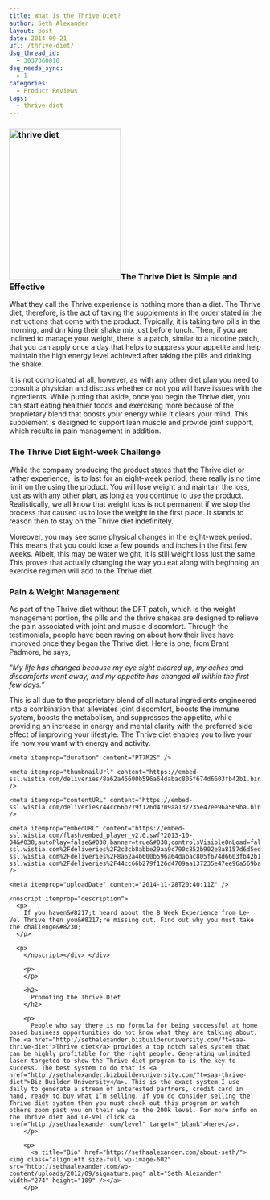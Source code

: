 ```yaml
---
title: What is the Thrive Diet?
author: Seth Alexander
layout: post
date: 2014-09-21
url: /thrive-diet/
dsq_thread_id:
  - 3037360010
dsq_needs_sync:
  - 1
categories:
  - Product Reviews
tags:
  - thrive diet
---
```

### [<img class="alignleft size-medium wp-image-1499" src="http://sethaalexander.com/wp-content/uploads/2014/09/thrive-diet-222x300.jpg" alt="thrive diet" width="222" height="300" />][1]The Thrive Diet is Simple and Effective

What they call the Thrive experience is nothing more than a diet. The Thrive diet, therefore, is the act of taking the supplements in the order stated in the instructions that come with the product. Typically, it is taking two pills in the morning, and drinking their shake mix just before lunch. Then, if you are inclined to manage your weight, there is a patch, similar to a nicotine patch, that you can apply once a day that helps to suppress your appetite and help maintain the high energy level achieved after taking the pills and drinking the shake.

It is not complicated at all, however, as with any other diet plan you need to consult a physician and discuss whether or not you will have issues with the ingredients. While putting that aside, once you begin the Thrive diet, you can start eating healthier foods and exercising more because of the proprietary blend that boosts your energy while it clears your mind. This supplement is designed to support lean muscle and provide joint support, which results in pain management in addition.

### The Thrive Diet Eight-week Challenge

While the company producing the product states that the Thrive diet or rather experience,  is to last for an eight-week period, there really is no time limit on the using the product. You will lose weight and maintain the loss, just as with any other plan, as long as you continue to use the product. Realistically, we all know that weight loss is not permanent if we stop the process that caused us to lose the weight in the first place. It stands to reason then to stay on the Thrive diet indefinitely.

Moreover, you may see some physical changes in the eight-week period. This means that you could lose a few pounds and inches in the first few weeks. Albeit, this may be water weight, it is still weight loss just the same. This proves that actually changing the way you eat along with beginning an exercise regimen will add to the Thrive diet.

### Pain & Weight Management

As part of the Thrive diet without the DFT patch, which is the weight management portion, the pills and the thrive shakes are designed to relieve the pain associated with joint and muscle discomfort. Through the testimonials, people have been raving on about how their lives have improved once they began the Thrive diet. Here is one, from Brant Padmore, he says,

_“My life has changed because my eye sight cleared up, my aches and discomforts went away, and my appetite has changed all within the first few days.”_

This is all due to the proprietary blend of all natural ingredients engineered into a combination that alleviates joint discomfort, boosts the immune system, boosts the metabolism, and suppresses the appetite, while providing an increase in energy and mental clarity with the preferred side effect of improving your lifestyle. The Thrive diet enables you to live your life how you want with energy and activity.

<div id="wistia_tfqo3o1xes" class="wistia_embed" style="width:500px;height:309px;">
  <div itemprop="video" itemscope itemtype="http://schema.org/VideoObject">
    <meta itemprop="name" content="Thrive 8 Week Experience" />
    
    <meta itemprop="duration" content="PT7M2S" />
    
    <meta itemprop="thumbnailUrl" content="https://embed-ssl.wistia.com/deliveries/8a62a46600b596a64dabac805f674d6603fb42b1.bin" />
    
    <meta itemprop="contentURL" content="https://embed-ssl.wistia.com/deliveries/44cc66b279f126d4709aa137235e47ee96a569ba.bin" />
    
    <meta itemprop="embedURL" content="https://embed-ssl.wistia.com/flash/embed_player_v2.0.swf?2013-10-04&#038;autoPlay=false&#038;banner=true&#038;controlsVisibleOnLoad=false&#038;customColor=000000&#038;endVideoBehavior=default&#038;fullscreenDisabled=true&#038;hdUrl%5B2pass%5D=true&#038;hdUrl%5Bext%5D=flv&#038;hdUrl%5Bheight%5D=720&#038;hdUrl%5Bsize%5D=139214183&#038;hdUrl%5Btype%5D=hdflv&#038;hdUrl%5Burl%5D=https%3A%2F%2Fembed-ssl.wistia.com%2Fdeliveries%2F2c3cb8abbe29aa9c790c852b902e8a8157d6d5ed.bin&#038;hdUrl%5Bwidth%5D=1280&#038;mediaDuration=422.623&#038;playButtonVisible=true&#038;showPlayButton=true&#038;showPlaybar=true&#038;showVolume=true&#038;stillUrl=https%3A%2F%2Fembed-ssl.wistia.com%2Fdeliveries%2F8a62a46600b596a64dabac805f674d6603fb42b1.bin%3Fimage_crop_resized%3D500x281&#038;unbufferedSeek=false&#038;videoUrl=https%3A%2F%2Fembed-ssl.wistia.com%2Fdeliveries%2F44cc66b279f126d4709aa137235e47ee96a569ba.bin" />
    
    <meta itemprop="uploadDate" content="2014-11-28T20:40:11Z" />
    
    <noscript itemprop="description">
      <p>
        If you haven&#8217;t heard about the 8 Week Experience from Le-Vel Thrive then you&#8217;re missing out. Find out why you must take the challenge&#8230;
      </p>
      
      <p>
        </noscript></div> </div> 
        
        <p>
        </p>
        
        <h2>
          Promoting the Thrive Diet
        </h2>
        
        <p>
          People who say there is no formula for being successful at home based business opportunities do not know what they are talking about. The <a href="http://sethalexander.bizbuilderuniversity.com/?t=saa-thrive-diet">Thrive diet</a> provides a top notch sales system that can be highly profitable for the right people. Generating unlimited laser targeted to show the Thrive diet program to is the key to success. The best system to do that is <a href="http://sethalexander.bizbuilderuniversity.com/?t=saa-thrive-diet">Biz Builder University</a>. This is the exact system I use daily to generate a stream of interested partners, credit card in hand, ready to buy what I’m selling. If you do consider selling the Thrive diet system then you must check out this program or watch others zoom past you on their way to the 200k level. For more info on the Thrive diet and Le-Vel click <a href="http://sethaalexander.com/level" target="_blank">here</a>.
        </p>
        
        <p>
          <a title="Bio" href="http://sethaalexander.com/about-seth/"><img class="alignleft size-full wp-image-602" src="http://sethaalexander.com/wp-content/uploads/2012/09/signature.png" alt="Seth Alexander" width="274" height="109" /></a>
        </p>

 [1]: http://sethaalexander.com/wp-content/uploads/2014/09/thrive-diet.jpg